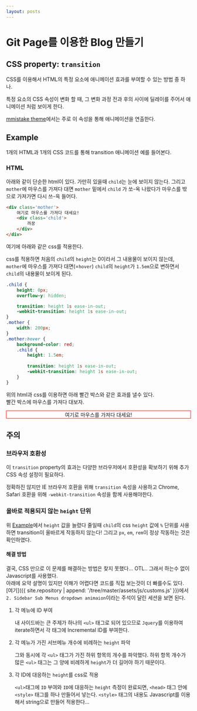 ```yaml
---
layout: posts
---
```

# Git Page를 이용한 Blog 만들기

## CSS property: `transition`

CSS를 이용해서 HTML의 특정 요소에 애니메이션 효과를 부여할 수 있는 방법 중 하나.

특정 요소의 CSS 속성이 변화 할 때, 그 변화 과정 전과 후의 사이에 딜레이를 주어서 애니메이션 처럼 보이게 한다.

[mmistake theme](https://github.com/mmistakes/minimal-mistakes)에서는 주로 이 속성을 통해 애니메이션을 연출한다.

## Example

1개의 HTML과 1개의 CSS 코드를 통해 transition 애니메이션 예를 들어본다.

### HTML

아래와 같이 단순한 html이 있다. 가만히 있을때 `child`는 눈에 보이지 않는다. 그리고 `mother`에 마우스를 가져다 대면 `mother` 밑에서 `child` 가 쏘-옥 나왔다가 마우스를 밖으로 가져가면 다시 쓰-윽 들어다.

```html
<div class='mother'>
    여기로 마우스를 가져다 대세요!
    <div class='child'>
        까꿍
    </div>
</div>
```

여기에 아래와 같은 css를 적용한다.

css를 적용하면 처음의 `child`의 `height`는 0이라서 그 내용물이 보이지 않는데, `mother`에 마우스를 가져다 대면(=`hover`) `child`의 `height`가 `1.5em`으로 변하면서 `child`의 내용물이 보이게 된다.

```css
.child {
    height: 0px;
    overflow-y: hidden;

    transition: height 1s ease-in-out;
    -webkit-transition: height 1s ease-in-out;
}
.mother {
    width: 200px;
}
.mother:hover {
    background-color: red;
    .child {
        height: 1.5em;
        
        transition: height 1s ease-in-out;
        -webkit-transition: height 1s ease-in-out;
    }
}
```

위의 html과 css를 이용하면 아래 빨간 박스와 같은 효과를 낼수 있다.<br/>빨간 박스에 마우스를 가져다 대보자.

<html>
    <head>
        <style>
            .mother { text-align: center; }
            .child {
                height: 0px;
                overflow-y: hidden;
                transition: height 0.5s ease-in-out;
                -webkit-transition: height 0.5s ease-in-out;
            }
            .mother:hover .child {
                height: 1.5em;
                transition: height 0.5s ease-in-out;
                -webkit-transition: height 0.5s ease-in-out;
            }
        </style>
    </head>
    <body>
        <div style='border: 1px solid red;'>
        <div class='mother'>여기로 마우스를 가져다 대세요!
            <div class='child'>까꿍</div>
        </div>
        </div>
    </body>
</html>

## 주의

### 브라우저 호환성

이 `transition` property의 효과는 다양한 브라우저에서 호환성을 확보하기 위해 추가 CSS 속성 설정이 필요하다.

정확하진 않지만 IE 브라우저 호환을 위해 `transition` 속성을 사용하고 Chrome, Safari 호환을 위해 `-webkit-transition` 속성을 함께 사용해야한다.

### 올바로 적용되지 않는 `height` 단위

위 [Example](#example)에서 `height` 값을 늘렸다 줄일때 `child`의 css `height` 값에 `%` 단위를 사용하면 transition이 올바르게 작동하지 않는다! 그리고 `px`, `em`, `rem`이 정상 작동하는 것은 확인하였다.

#### 해결 방법

결국, CSS 만으로 이 문제를 해결하는 방법은 찾지 못했다... OTL.. 그래서 하는수 없이 Javascript를 사용했다.<br/>
아래에 요약 설명이 있지만 이해가 어렵다면 코드를 직접 보는것이 더 빠를수도 있다. [여기]({{ site.repository | append: '/tree/master/assets/js/customs.js' }})에서 `2. Sidebar Sub Menus dropdown animaion`이라는 주석이 달린 세션을 보면 된다.

1. 각 메뉴에 ID 부여

    내 사이드바는 큰 주제가 하나의 `<ul>` 태그로 되어 있으므로 `Jquery`를 이용하여 iterate하면서 각 태그에 Incremental ID를 부여한다.

2. 각 메뉴가 가진 서브메뉴 개수에 비례하는 `height` 파악

    그와 동시에 각 `<ul>` 태그가 가진 하위 항목의 개수를 파악했다. 하위 항목 개수가 많은 `<ul>` 태그는 그 양에 비례하게 `height`가 더 길어야 하기 때문이다.

3. 각 ID에 대응하는 `height`를 css로 적용

    `<ul>`태그에 `ID` 부여와 `ID`에 대응하는 `height` 측정이 완료되면, `<head>` 태그 안에 `<style>` 태그를 하나 만들어서 넣는다. `<style>` 태그의 내용도 Javascript를 이용해서 string으로 만들어 적용한다...
